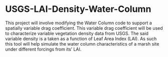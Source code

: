 # USGS-LAI-Density-Water-Column

This project will involve modifying the Water Column code to support a spatially variable drag coefficient. This variable drag coefficient will be used to characterize variable vegetation density data from USGS. The said variable density is a taken as a function of Leaf Area Index (LAI). As such this tool will help simulate the water column characteristics of a marsh site under different forcings from its’ LAI.
